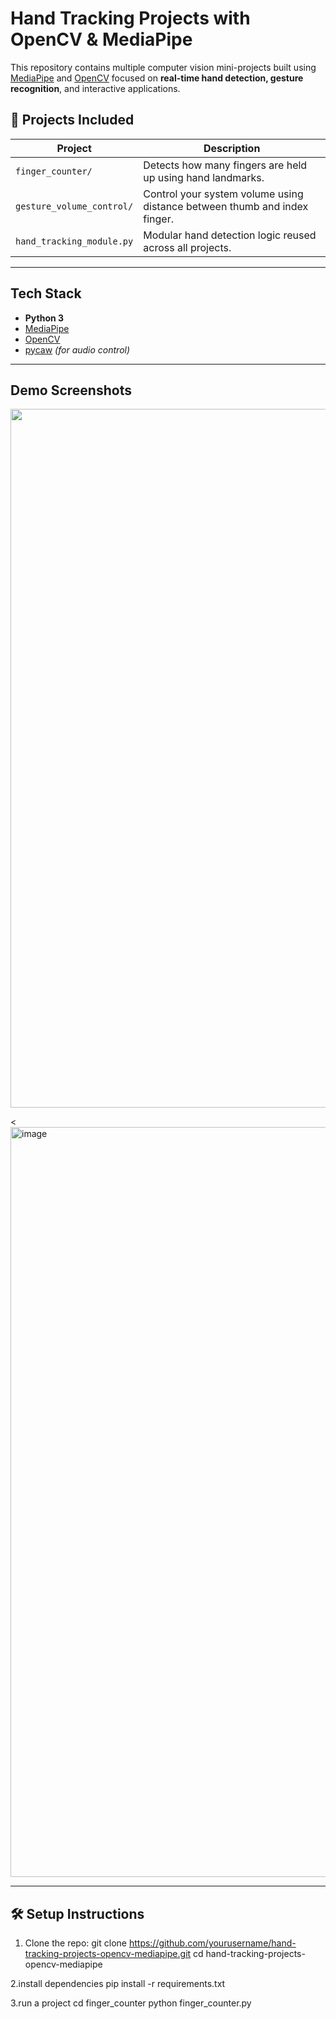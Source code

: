 # Hand Tracking Projects with OpenCV & MediaPipe

This repository contains multiple computer vision mini-projects built using [MediaPipe](https://google.github.io/mediapipe/) and [OpenCV](https://opencv.org/) focused on **real-time hand detection, gesture recognition**, and interactive applications.

## 📁 Projects Included

| Project | Description |
|--------|-------------|
| `finger_counter/` | Detects how many fingers are held up using hand landmarks. |
| `gesture_volume_control/` | Control your system volume using distance between thumb and index finger. |
| `hand_tracking_module.py` | Modular hand detection logic reused across all projects. |

---

## Tech Stack
- **Python 3**
- [MediaPipe](https://google.github.io/mediapipe/)
- [OpenCV](https://opencv.org/)
- [pycaw](https://github.com/AndreMiras/pycaw) *(for audio control)*

---

## Demo Screenshots

<p align="center">
  <img width="1917" height="1118" alt="image" src="https://github.com/user-attachments/assets/497361ac-5788-45d4-9c85-9ce4108e8e1b" />

  <<img width="1920" height="1200" alt="image" src="https://github.com/user-attachments/assets/9c2c1cd5-78e1-43fc-95b8-c4f5179b860c" />
>
</p>

---

## 🛠️ Setup Instructions

1. Clone the repo:
  git clone https://github.com/yourusername/hand-tracking-projects-opencv-mediapipe.git
  cd hand-tracking-projects-opencv-mediapipe

2.install dependencies
  pip install -r requirements.txt

3.run a project 
  cd finger_counter
  python finger_counter.py

